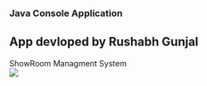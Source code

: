 <h3>Java Console Application </h3>
<h2>App devloped by Rushabh Gunjal</h2>
<p>
ShowRoom Managment System <br>
<img src="https://www.lamborghini.com/sites/it-en/files/DAM/lamborghini/news/2021/12_21_dubai/cover_m.jpg"></img>

</p>
